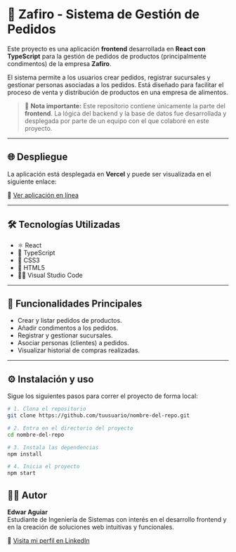 # 🧂 Zafiro - Sistema de Gestión de Pedidos

Este proyecto es una aplicación **frontend** desarrollada en **React con TypeScript** para la gestión de pedidos de productos (principalmente condimentos) de la empresa **Zafiro**.

El sistema permite a los usuarios crear pedidos, registrar sucursales y gestionar personas asociadas a los pedidos. Está diseñado para facilitar el proceso de venta y distribución de productos en una empresa de alimentos.

> 🔵 **Nota importante:** Este repositorio contiene únicamente la parte del **frontend**. La lógica del backend y la base de datos fue desarrollada y desplegada por parte de un equipo con el que colaboré en este proyecto.

---

## 🌐 Despliegue

La aplicación está desplegada en **Vercel** y puede ser visualizada en el siguiente enlace:

🔗 [Ver aplicación en línea](https://bluegestion-front.vercel.app/) <!-- Reemplaza con tu enlace de Vercel -->

---

## 🛠️ Tecnologías Utilizadas

- ⚛️ React
- 📘 TypeScript
- 🎨 CSS3
- 🧾 HTML5
- 🧑‍💻 Visual Studio Code

---

## 🧩 Funcionalidades Principales

- Crear y listar pedidos de productos.
- Añadir condimentos a los pedidos.
- Registrar y gestionar sucursales.
- Asociar personas (clientes) a pedidos.
- Visualizar historial de compras realizadas.

---

## ⚙️ Instalación y uso

Sigue los siguientes pasos para correr el proyecto de forma local:

```bash
# 1. Clona el repositorio
git clone https://github.com/tuusuario/nombre-del-repo.git

# 2. Entra en el directorio del proyecto
cd nombre-del-repo

# 3. Instala las dependencias
npm install

# 4. Inicia el proyecto
npm start
```
## 👨‍💻 Autor

**Edwar Aguiar**  
Estudiante de Ingeniería de Sistemas con interés en el desarrollo frontend y en la creación de soluciones web intuitivas y funcionales.

🔗 [Visita mi perfil en LinkedIn](www.linkedin.com/in/edwar-aguiar)
